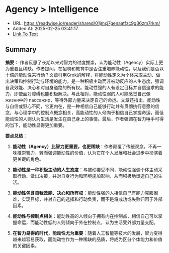 # Agency > Intelligence
- URL: https://readwise.io/reader/shared/01jmxj7genaatfzc9g36zm7rkm/
- Added At: 2025-02-25 03:41:17
- [Link To Text](2025-02-25-agency-intelligence_raw.md)

## Summary
**摘要**：
作者反思了长期以来对智力的过度推崇，认为能动性（Agency）实际上更为重要且稀缺。作者提问，在招聘和教育中是否注重培养能动性，以及我们是否以十倍的能动性来行动？文章引用Grok的解释，将能动性定义为个体采取主动、做出决策和控制行动与环境的能力，是一种积极主动而非被动反应的人生态度，强调自我效能、决心和对自身道路的所有权。能动性强的人有设定目标并自信追求的能力，即使面对障碍也能积极解决。与此相对，能动性弱的人可能感觉自己像 жизни中的 пассажир，等待外部力量来决定自己的命运。文章还指出，能动性与自信或野心不同，它更内在，是一种相信自己能够行动并有贯彻执行意愿的信念，与心理学中的控制点概念相关，高能动性的人倾向于相信自己掌握命运，而低能动性的人则认为生活是发生在自己身上的事情。最后，作者强调在智力唾手可得的当下，能动性显得更加重要。

**要点总结**：

1.  **能动性（Agency）比智力更重要，也更稀缺**：作者颠覆了传统观念，不再一味推崇智力，转而强调能动性的价值，认为它在个人发展和社会进步中扮演着更关键的角色。

2.  **能动性是一种积极主动的人生态度**：与被动接受不同，能动性强调个体主动采取行动、做出决策，并对自身行为和环境施加影响，从而积极地塑造自己的生活。

3.  **能动性包含自我效能、决心和所有权**：能动性强的人相信自己有能力克服困难，实现目标，并对自己的选择和行动负责，而不是将成功或失败归因于外部因素。

4.  **能动性与控制点相关**：能动性高的人倾向于拥有内在控制点，相信自己可以掌握命运，而能动性低的人则倾向于外在控制点，认为生活受外部力量支配。

5.  **在智力易得的时代，能动性尤为重要**：随着人工智能等技术的发展，智力变得越来越容易获取，而能动性作为一种稀缺的品质，将成为区分个体能力和价值的关键因素。


